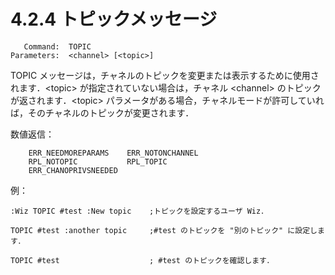 # 4.2.4 トピックメッセージ

```
   Command:  TOPIC
Parameters:  <channel> [<topic>]
```

TOPIC メッセージは，チャネルのトピックを変更または表示するために使用されます．\<topic\> が指定されていない場合は，チャネル \<channel\> のトピックが返されます．\<topic\> パラメータがある場合，チャネルモードが許可していれば，そのチャネルのトピックが変更されます．

数値返信：
```
    ERR_NEEDMOREPARAMS    ERR_NOTONCHANNEL
    RPL_NOTOPIC           RPL_TOPIC
    ERR_CHANOPRIVSNEEDED
```

例：
```
:Wiz TOPIC #test :New topic    ;トピックを設定するユーザ Wiz．

TOPIC #test :another topic     ;#test のトピックを "別のトピック" に設定します．

TOPIC #test                    ; #test のトピックを確認します．
```
